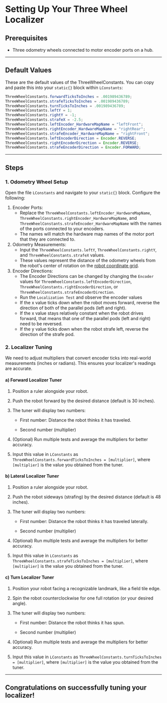 # Setting Up Your Three Wheel Localizer

## Prerequisites
* Three odometry wheels connected to motor encoder ports on a hub.

---
## Default Values
These are the default values of the ThreeWheelConstants. You can copy and paste this into your `static{}` block within `LConstants`:
```java
ThreeWheelConstants.forwardTicksToInches = .001989436789;
ThreeWheelConstants.strafeTicksToInches = .001989436789;
ThreeWheelConstants.turnTicksToInches = .001989436789;
ThreeWheelConstants.leftY = 1;
ThreeWheelConstants.rightY = -1;
ThreeWheelConstants.strafeX = -2.5;
ThreeWheelConstants.leftEncoder_HardwareMapName = "leftFront";
ThreeWheelConstants.rightEncoder_HardwareMapName = "rightRear";
ThreeWheelConstants.strafeEncoder_HardwareMapName = "rightFront";
ThreeWheelConstants.leftEncoderDirection = Encoder.REVERSE;
ThreeWheelConstants.rightEncoderDirection = Encoder.REVERSE;
ThreeWheelConstants.strafeEncoderDirection = Encoder.FORWARD;
```

---

## Steps
### 1. Odometry Wheel Setup

Open the file `LConstants` and navigate to your `static{}` block. Configure the following:

1. Encoder Ports:
   - Replace the `ThreeWheelConstants.leftEncoder_HardwareMapName`, `ThreeWheelConstants.rightEncoder_HardwareMapName`, and `ThreeWheelConstants.strafeEncoder_HardwareMapName` with the names of the ports connected to your encoders.
   - The names will match the hardware map names of the motor port that they are connected to.
2. Odometry Measurements:
   - Input the `ThreeWheelConstants.leftY`, `ThreeWheelConstants.rightY`, and `ThreeWheelConstants.strafeX` values.
   - These values represent the distance of the odometry wheels from the robot's center of rotation on the [robot coordinate grid](./setup.md#robot-coordinate-grid).
3. Encoder Directions:
   - The Encoder Directions can be changed by changing the `Encoder` values for `ThreeWheelConstants.leftEncoderDirection`, `ThreeWheelConstants.rightEncoderDirection`, or `ThreeWheelConstants.strafeEncoderDirection`.
   - Run the `Localization Test` and observe the encoder values
   - If the x value ticks down when the robot moves forward, reverse the direction of both of the parallel pods (left and right).
   - If the x value stays relatively constant when the robot drives forward, that means that one of the parallel pods (left and right) need to be reversed.
   - If the y value ticks down when the robot strafe left, reverse the direction of the strafe pod.

### 2. Localizer Tuning

We need to adjust multipliers that convert encoder ticks into real-world measurements (inches or radians). This ensures your localizer's readings are accurate.

#### a) Forward Localizer Tuner

1. Position a ruler alongside your robot.

2. Push the robot forward by the desired distance (default is 30 inches).

3. The tuner will display two numbers:

   * First number: Distance the robot thinks it has traveled.

   * Second number (multiplier)

4. (Optional) Run multiple tests and average the multipliers for better accuracy.
5. Input this value in `LConstants` as `ThreeWheelConstants.forwardTicksToInches = [multiplier]`, where `[multiplier]` is the value you obtained from the tuner.

#### b) Lateral Localizer Tuner

1. Position a ruler alongside your robot.

2. Push the robot sideways (strafing) by the desired distance (default is 48 inches).

3. The tuner will display two numbers:

   * First number: Distance the robot thinks it has traveled laterally.

   * Second number (multiplier)

4. (Optional) Run multiple tests and average the multipliers for better accuracy.
5. Input this value in `LConstants` as `ThreeWheelConstants.strafeTicksToInches = [multiplier]`, where `[multiplier]` is the value you obtained from the tuner.

#### c) Turn Localizer Tuner

1. Position your robot facing a recognizable landmark, like a field tile edge.

2. Spin the robot counterclockwise for one full rotation (or your desired angle).

3. The tuner will display two numbers:

   * First number: Distance the robot thinks it has spun.

   * Second number (multiplier)

4. (Optional) Run multiple tests and average the multipliers for better accuracy.
5. Input this value in `LConstants` as `ThreeWheelConstants.turnTicksToInches = [multiplier]`, where `[multiplier]` is the value you obtained from the tuner.

---

## Congratulations on successfully tuning your localizer!